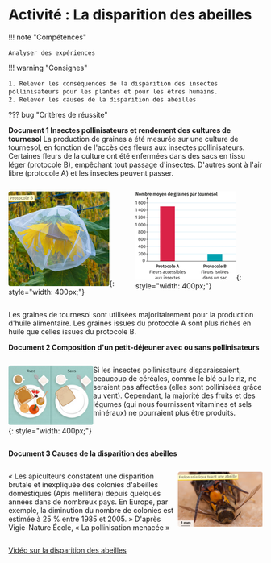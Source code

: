 # Activité : La disparition des abeilles

!!! note "Compétences"

    Analyser des expériences 

!!! warning "Consignes"

    1. Relever les conséquences de la disparition des insectes pollinisateurs pour les plantes et pour les êtres humains.
    2. Relever les causes de la disparition des abeilles


??? bug "Critères de réussite"
  


**Document 1 Insectes pollinisateurs et rendement des cultures de tournesol**
La production de graines a été mesurée sur une culture de tournesol, en fonction de l'accès des fleurs aux insectes pollinisateurs. Certaines fleurs de la culture ont été enfermées dans des sacs en tissu léger (protocole B), empêchant tout passage d'insectes. D'autres sont à l'air libre (protocole A) et les insectes peuvent passer.

<div markdown style="display:flex; flex-direction:row">

![Tournesol isolé dans un sac](pictures/tournesolSac.png){: style="width: 400px;"}


![Infographie du nombre moyen de graines par tournesol en fonction du suivi du protocole A ou B](pictures/graphTournesolAbeilles.png){: style="width: 400px;"}

</div>

Les graines de tournesol sont utilisées majoritairement pour la production d'huile alimentaire. Les graines issues du protocole A sont plus riches en huile que celles issues du protocole B.

**Document 2 Composition d'un petit-déjeuner avec ou sans pollinisateurs**

<div markdown style="display:flex; flex-direction:row">
<div markdown style="display:flex; flex-direction:column; flex: 1 1 0;">

![](pictures/pollinisationAlimentation.png){: style="width: 400px;"}

</div>
<div markdown style="display:flex; flex-direction:column; flex: 2 1 0;">

Si les insectes pollinisateurs disparaissaient, beaucoup de céréales, comme le blé ou le riz, ne seraient pas affectées (elles sont pollinisées grâce au vent). Cependant, la majorité des fruits et des légumes (qui nous fournissent vitamines et sels minéraux) ne pourraient plus être produits.

</div></div>

**Document 3 Causes de la disparition des abeilles**

<div markdown style="display:flex; flex-direction:row">
<div markdown style="display:flex; flex-direction:column; flex: 2 1 0;">

« Les apiculteurs constatent une disparition brutale et inexpliquée des colonies d'abeilles domestiques (Apis mellifera) depuis quelques années dans de nombreux pays. En Europe, par exemple, la diminution du nombre de colonies est estimée à 25 % entre 1985 et 2005. »
D'après Vigie-Nature École, « La pollinisation menacée »


</div>
<div markdown style="display:flex; flex-direction:column; flex: 1 1 0;">


![Frelon asiatique tuant une abeille](pictures/frelonabeilles.png)

</div></div>


[Vidéo sur la disparition des abeilles](http://www.lumni.fr/video/abeilles-pourquoi-disparaissent-elles)




